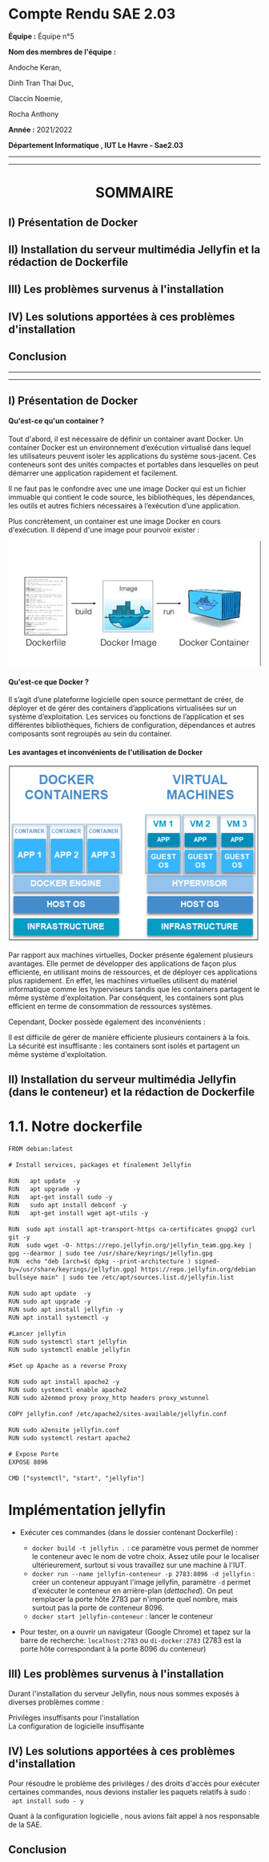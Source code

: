 # Compte Rendu SAE 2.03  

**Équipe :** Équipe n°5  

**Nom des membres de l'équipe :**  

Andoche Keran,  

Dinh Tran Thai Duc,  

Claccin Noemie,  

Rocha Anthony  


**Année :** 2021/2022   

**Département Informatique , IUT Le Havre - Sae2.03**

--------------------------------------------------------------------------------
--------------------------------------------------------------------------------

# <center> SOMMAIRE </center>

## I)   Présentation de Docker

## II)  Installation du serveur  multimédia Jellyfin et la rédaction de  Dockerfile 

## III) Les problèmes survenus à l'installation

## IV) Les solutions apportées à ces problèmes d'installation

## Conclusion

-------------------------------------------------------------------------------- 
-------------------------------------------------------------------------------- 


## I) Présentation de Docker

#### Qu'est-ce qu'un container ?



Tout d'abord, il est nécessaire de définir un container avant Docker. Un container Docker est un environnement d’exécution virtualisé dans lequel les utilisateurs peuvent isoler les applications du système sous-jacent. Ces conteneurs sont des unités compactes et portables dans lesquelles on peut démarrer une application rapidement et facilement.  
      
Il ne faut pas le confondre avec une une image Docker qui est un fichier immuable  qui contient le code source, les bibliothèques, les dépendances, les outils et autres fichiers nécessaires à l’exécution d’une application.

Plus concrètement, un container est une image Docker en cours d'exécution. Il dépend d'une image pour pourvoir exister : 

![Image_container](./Images/Image_container.png)

#### Qu'est-ce que Docker ?  

Il s’agit d’une plateforme logicielle open source permettant de créer, de déployer et de gérer des containers d’applications virtualisées sur un système d’exploitation.  Les services ou fonctions de l’application et ses différentes bibliothèques, fichiers de configuration, dépendances et autres composants sont regroupés au sein du container.


#### Les avantages et inconvénients de l'utilisation de Docker

![container_VM](./Images/container_VM.png)

Par rapport aux machines virtuelles, Docker présente également plusieurs avantages. Elle permet de développer des applications de façon plus efficiente, en utilisant moins de ressources, et de déployer ces applications plus rapidement. En effet, les machines virtuelles utilisent du matériel informatique comme les hyperviseurs tandis que les containers partagent le même système d'exploitation. Par conséquent, les containers sont plus efficient en terme de consommation de ressources systèmes. 

Cependant, Docker possède également des inconvénients :  

Il est difficile de gérer de manière efficiente plusieurs containers à la fois.  
La sécurité est insuffisante : les containers sont isolés et partagent un même système d'exploitation.  

  

## II) Installation du serveur  multimédia Jellyfin (dans le conteneur) et la rédaction de  Dockerfile
# 1.1. Notre  dockerfile
```shell
FROM debian:latest

# Install services, packages et finalement Jellyfin

RUN   apt update  -y
RUN   apt upgrade -y
RUN   apt-get install sudo -y
RUN   sudo apt install debconf -y
RUN   apt-get install wget apt-utils -y

RUN  sudo apt install apt-transport-https ca-certificates gnupg2 curl git -y
RUN  sudo wget -O- https://repo.jellyfin.org/jellyfin_team.gpg.key | gpg --dearmor | sudo tee /usr/share/keyrings/jellyfin.gpg
RUN  echo "deb [arch=$( dpkg --print-architecture ) signed-by=/usr/share/keyrings/jellyfin.gpg] https://repo.jellyfin.org/debian bullseye main" | sudo tee /etc/apt/sources.list.d/jellyfin.list 

RUN sudo apt update  -y
RUN sudo apt upgrade -y
RUN sudo apt install jellyfin -y
RUN apt install systemctl -y

#Lancer jellyfin
RUN sudo systemctl start jellyfin
RUN sudo systemctl enable jellyfin

#Set up Apache as a reverse Proxy

RUN sudo apt install apache2 -y
RUN sudo systemctl enable apache2
RUN sudo a2enmod proxy proxy_http headers proxy_wstunnel

COPY jellyfin.conf /etc/apache2/sites-available/jellyfin.conf

RUN sudo a2ensite jellyfin.conf
RUN sudo systemctl restart apache2

# Expose Porte   
EXPOSE 8096

CMD ["systemctl", "start", "jellyfin"]
```
# Implémentation jellyfin

- Exécuter ces commandes (dans le dossier contenant Dockerfile) : 
    - ```docker build -t jellyfin .``` : ce paramètre vous permet de nommer le conteneur avec le nom de votre choix. Assez utile pour le localiser ultérieurement, surtout si vous travaillez sur une machine à l'IUT.
    - ```docker run --name jellyfin-conteneur -p 2783:8096 -d jellyfin``` : créer un conteneur appuyant l'image jellyfin, paramètre ```-d``` permet d'exécuter le conteneur en arrière-plan (_dettached_). On peut remplacer la porte hôte 2783 par n'importe quel nombre, mais surtout pas la porte de conteneur 8096.
    - ```docker start jellyfin-conteneur``` : lancer le conteneur

- Pour tester, on a ouvrir un navigateur (Google Chrome) et tapez sur la barre de recherche:
  ```localhost:2783``` ou ```di-docker:2783```
  (2783 est la porte hôte correspondant à la porte 8096 du conteneur)

## III) Les problèmes survenus à l'installation

Durant l'installation du serveur Jellyfin, nous nous sommes exposés à diverses problèmes comme :  
  
Privilèges insuffisants pour l'installation  
La configuration de logicielle insuffisante  



## IV) Les solutions apportées à ces problèmes d'installation

Pour résoudre le problème des privilèges / des droits d'accès pour exécuter certaines commandes, nous devions installer les paquets relatifs à sudo :  
 ``` apt install sudo - y```

Quant à la configuration logicielle , nous avions fait appel à nos responsable de la SAE.

## Conclusion












